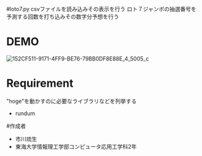 #loto7.py
csvファイルを読み込みその表示を行う
ロト７ジャンボの抽選番号を予測する回数を打ち込みその数字分予想を行う
# DEMO

![152CF511-9171-4FF9-BE76-79BB0DF8E88E_4_5005_c](https://github.com/Ruimaru03/python/assets/140633245/039d184c-c6df-4b7d-8937-a6a05d34c7e3)



# Requirement

"hoge"を動かすのに必要なライブラリなどを列挙する

* rundum



#作成者
* 市川琉生
* 東海大学情報理工学部コンピュータ応用工学科2年
